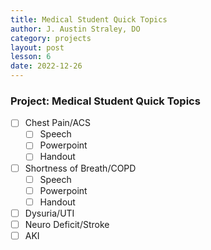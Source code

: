 ```yaml
---
title: Medical Student Quick Topics
author: J. Austin Straley, DO
category: projects
layout: post
lesson: 6
date: 2022-12-26
---
```


### Project: Medical Student Quick Topics
- [ ] Chest Pain/ACS
    - [ ] Speech
    - [ ] Powerpoint
    - [ ] Handout
- [ ] Shortness of Breath/COPD
    - [ ] Speech
    - [ ] Powerpoint
    - [ ] Handout
- [ ] Dysuria/UTI
- [ ] Neuro Deficit/Stroke
- [ ] AKI
